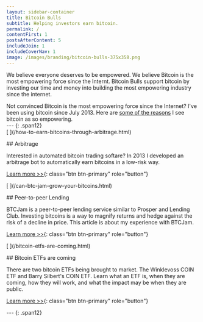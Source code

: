 ```yaml
---
layout: sidebar-container
title: Bitcoin Bulls
subtitle: Helping investors earn bitcoin.
permalink: /
contentFirst: 1
postsAfterContent: 5
includeJoin: 1
includeCoverNav: 1
image: /images/branding/bitcoin-bulls-375x358.png
---
```


<main class="container">

<div>
	<p>We believe everyone deserves to be empowered. We believe Bitcoin is the most empowering force since the Internt. Bitcoin Bulls support bitcoin by investing our time and money into building the most empowering industry since the internet.</p>
	Not convinced Bitcoin is the most empowering force since the Internet? I've been using bitcoin since July 2013. Here are <a href="/bitcoin-empowers/">some of the reasons</a> I see bitcoin as so empowering.
</div>

<div class='row' markdown="1">
---
{: .span12}
</div>

<div class="row">
    <div class="col-lg-4 fillable" markdown="1">
[<span class="link_fill"> </span>](/how-to-earn-bitcoins-through-arbitrage.html)

##<i class="fa fa-signal"></i> Arbitrage

Interested in automated bitcoin trading softare? In 2013 I developed an arbitrage bot to automatically earn bitcoins in a low-risk way.

[Learn more >>](/how-to-earn-bitcoins-through-arbitrage.html){: class="btn btn-primary" role="button"}
</div>

<div class="col-lg-4 fillable" markdown="1">
[<span class="link_fill"> </span>](/can-btc-jam-grow-your-bitcoins.html)

##<i class="fa fa-users"></i> Peer-to-peer Lending


BTCJam is a peer-to-peer lending service similar to Prosper and Lending Club. Investing bitcoins is a way to magnify returns and hedge against the risk of a decline in price. This article is about my experience with BTCJam.

[Learn more >>](/can-btc-jam-grow-your-bitcoins.html){: class="btn btn-primary" role="button"}
</div>

<div class="col-lg-4 fillable" markdown="1">
[<span class="link_fill"> </span>](/bitcoin-etfs-are-coming.html)

##<i class="fa fa-clock-o"></i> Bitcoin ETFs are coming

There are two bitcoin ETFs being brought to market. The Winklevoss COIN ETF and Barry Silbert's COIN ETF. Learn what an ETF is, when they are coming, how they will work, and what the impact may be when they are public.

[Learn more >>](/bitcoin-etfs-are-coming.html){: class="btn btn-primary" role="button"}
</div>
</div>

<div class='row' markdown="1">
---
{: .span12}
</div>
</main>